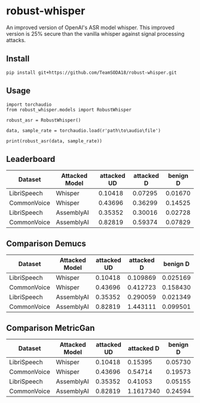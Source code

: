 # robust-whisper
An improved version of OpenAI's ASR model whisper. This improved version is 25% secure than the vanilla whisper against signal processing attacks.

## Install
```
pip install git+https://github.com/TeamSODA18/robust-whisper.git
```


## Usage
```
import torchaudio
from robust_whisper.models import RobustWhisper

robust_asr = RobustWhisper()

data, sample_rate = torchaudio.load(r'path\to\audio\file')

print(robust_asr(data, sample_rate))
```

## Leaderboard
<!-- | Dataset     | Attacked Model | Improvement |    Bening   |     MAE     |
|-------------|----------------|-------------|-------------|-------------|
| LibriSpeech |    Whisper     | 22.6467159% | - 2.5054850 |  1246.8671  |
| CommonVoice |    Whisper     | 18.3795567% | -19.5676749 |   643.8285  |
| LibriSpeech |   AssemblyAI   | 10.0086279% | - 5.3726637 |  1907.2000  |
| CommonVoice |   AssemblyAI   |- 1.0471190% | - 4.6581197 |   719.6072  | -->

| Dataset     | Attacked Model | attacked UD |  attacked D |  benign D   |
|-------------|----------------|-------------|-------------|-------------|
| LibriSpeech |    Whisper     |   0.10418   |   0.07295   |   0.01670   |
| CommonVoice |    Whisper     |   0.43696   |   0.36299   |   0.14525   |
| LibriSpeech |   AssemblyAI   |   0.35352   |   0.30016   |   0.02728   |
| CommonVoice |   AssemblyAI   |   0.82819   |   0.59374   |   0.07829   |

## Comparison Demucs
| Dataset     | Attacked Model | attacked UD |  attacked D |  benign D   |
|-------------|----------------|-------------|-------------|-------------|
| LibriSpeech |    Whisper     |   0.10418   |  0.109869   |   0.025169  |
| CommonVoice |    Whisper     |   0.43696   |  0.412723   |   0.158430  |
| LibriSpeech |   AssemblyAI   |   0.35352   |  0.290059   |   0.021349  |
| CommonVoice |   AssemblyAI   |   0.82819   |  1.443111   |   0.099501  |

## Comparison MetricGan
| Dataset     | Attacked Model | attacked UD |  attacked D |  benign D   |
|-------------|----------------|-------------|-------------|-------------|
| LibriSpeech |    Whisper     |   0.10418   |  0.15395    |   0.05730   |
| CommonVoice |    Whisper     |   0.43696   |  0.54714    |   0.19573   |
| LibriSpeech |   AssemblyAI   |   0.35352   |  0.41053    |   0.05155   |
| CommonVoice |   AssemblyAI   |   0.82819   | 1.1617340   |   0.24594   |
